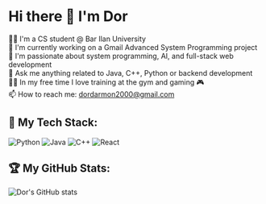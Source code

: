 # Hi there 👋 I'm Dor

👨‍💻 I'm a CS student @ Bar Ilan University  
🚀 I'm currently working on a Gmail Advanced System Programming project  
🎯 I'm passionate about system programming, AI, and full-stack web development  
💬 Ask me anything related to Java, C++, Python or backend development  
🏋️‍♂️ In my free time I love training at the gym and gaming 🎮  
📫 How to reach me: dordarmon2000@gmail.com

## 🧰 My Tech Stack:
![Python](https://img.shields.io/badge/Python-3670A0?style=for-the-badge&logo=python&logoColor=white)
![Java](https://img.shields.io/badge/Java-ED8B00?style=for-the-badge&logo=java&logoColor=white)
![C++](https://img.shields.io/badge/C++-00599C?style=for-the-badge&logo=cplusplus&logoColor=white)
![React](https://img.shields.io/badge/React-20232A?style=for-the-badge&logo=react&logoColor=61DAFB)

## 🏆 My GitHub Stats:
![Dor's GitHub stats](https://github-readme-stats.vercel.app/api?username=DorDarmon&show_icons=true&theme=tokyonight)
